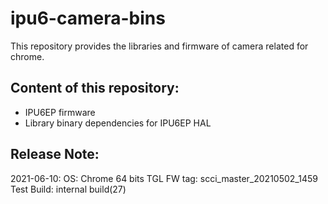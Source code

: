 # ipu6-camera-bins

This repository provides the libraries and firmware of camera related for chrome.

## Content of this repository:
* IPU6EP firmware
* Library binary dependencies for IPU6EP HAL

## Release Note:
2021-06-10:
OS:           Chrome 64 bits
TGL FW tag:   scci_master_20210502_1459
Test Build:   internal build(27)
